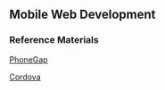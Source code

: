 ## Mobile Web Development

### Reference Materials
[PhoneGap](http://phonegap.com/)

[Cordova](http://cordova.apache.org/)
